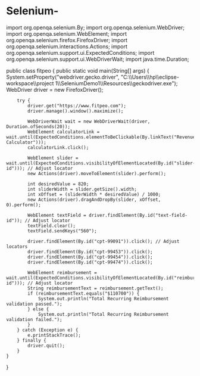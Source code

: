# Selenium-
import org.openqa.selenium.By;
import org.openqa.selenium.WebDriver;
import org.openqa.selenium.WebElement;
import org.openqa.selenium.firefox.FirefoxDriver;
import org.openqa.selenium.interactions.Actions;
import org.openqa.selenium.support.ui.ExpectedConditions;
import org.openqa.selenium.support.ui.WebDriverWait;
import java.time.Duration;

public class fitpeo {
    public static void main(String[] args) {
        System.setProperty("webdriver.gecko.driver", "C:\\\\Users\\\\hp\\\\eclipse-workspace\\\\project 1\\\\SeleniumDemo1\\\\Resources\\\\geckodriver.exe");
        WebDriver driver = new FirefoxDriver();

        try {
            driver.get("https://www.fitpeo.com");
            driver.manage().window().maximize();

            WebDriverWait wait = new WebDriverWait(driver, Duration.ofSeconds(20));
            WebElement calculatorLink = wait.until(ExpectedConditions.elementToBeClickable(By.linkText("Revenue Calculator")));
            calculatorLink.click();

            WebElement slider = wait.until(ExpectedConditions.visibilityOfElementLocated(By.id("slider-id"))); // Adjust locator
            new Actions(driver).moveToElement(slider).perform();

            int desiredValue = 820;
            int sliderWidth = slider.getSize().width;
            int xOffset = (sliderWidth * desiredValue) / 1000;
            new Actions(driver).dragAndDropBy(slider, xOffset, 0).perform();

            WebElement textField = driver.findElement(By.id("text-field-id")); // Adjust locator
            textField.clear();
            textField.sendKeys("560");

            driver.findElement(By.id("cpt-99091")).click(); // Adjust locators
            driver.findElement(By.id("cpt-99453")).click();
            driver.findElement(By.id("cpt-99454")).click();
            driver.findElement(By.id("cpt-99474")).click();

            WebElement reimbursement = wait.until(ExpectedConditions.visibilityOfElementLocated(By.id("reimbursement-id"))); // Adjust locator
            String reimbursementText = reimbursement.getText();
            if (reimbursementText.equals("$110700")) {
                System.out.println("Total Recurring Reimbursement validation passed.");
            } else {
                System.out.println("Total Recurring Reimbursement validation failed.");
            }
        } catch (Exception e) {
            e.printStackTrace();
        } finally {
            driver.quit();
        }
    }
}

